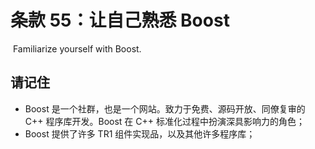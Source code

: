 # 条款 55：让自己熟悉 Boost

​		Familiarize yourself with Boost.

## 请记住

- Boost 是一个社群，也是一个网站。致力于免费、源码开放、同僚复审的 C++ 程序库开发。Boost 在 C++ 标准化过程中扮演深具影响力的角色；
- Boost 提供了许多 TR1 组件实现品，以及其他许多程序库；